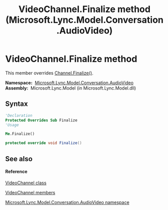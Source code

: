 ﻿---
title: VideoChannel.Finalize method  (Microsoft.Lync.Model.Conversation.AudioVideo)
TOCTitle: 'Finalize method '
ms:assetid: M:Microsoft.Lync.Model.Conversation.AudioVideo.VideoChannel.Finalize_DI_3_UC_OCS14MrefLyncWPF
ms:mtpsurl: https://msdn.microsoft.com/en-us/library/microsoft.lync.model.conversation.audiovideo.videochannel.finalize_di_3_uc_ocs14mreflyncwpf(v=office.15)
ms:contentKeyID: 48600539
ms.date: 07/28/2014
mtps_version: v=office.15
f1_keywords:
- Microsoft.Lync.Model.Conversation.AudioVideo.VideoChannel.Finalize
dev_langs:
- CSharp
- JScript
- VB
- other
---

# VideoChannel.Finalize method

This member overrides [Channel.Finalize()](channel-finalize-method-microsoft-lync-model-conversation-audiovideo_1.md).

**Namespace:**  [Microsoft.Lync.Model.Conversation.AudioVideo](microsoft-lync-model-conversation-audiovideo-namespace_2.md)  
**Assembly:**  Microsoft.Lync.Model (in Microsoft.Lync.Model.dll)

## Syntax

``` vb
'Declaration
Protected Overrides Sub Finalize
'Usage

Me.Finalize()
```

``` csharp
protected override void Finalize()
```

## See also

#### Reference

[VideoChannel class](videochannel-class-microsoft-lync-model-conversation-audiovideo_2.md)

[VideoChannel members](videochannel-members-microsoft-lync-model-conversation-audiovideo_2.md)

[Microsoft.Lync.Model.Conversation.AudioVideo namespace](microsoft-lync-model-conversation-audiovideo-namespace_2.md)

